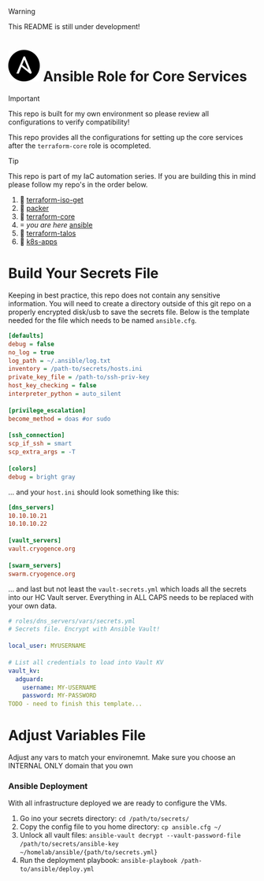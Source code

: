 > [!WARNING]
> This README is still under development!

# ![logo](https://raw.githubusercontent.com/walkxcode/dashboard-icons/07a06d893e901fda965ba10f39d7aa7a3a18ea0d/svg/ansible.svg) Ansible Role for Core Services
> [!IMPORTANT]
> This repo is built for my own environment so please review all configurations to verify compatibility!

This repo provides all the configurations for setting up the core services after the `terraform-core` role is ocompleted.

> [!TIP]
> This repo is part of my IaC automation series. If you are building this in mind please follow my repo's in the order below.

1.  [terraform-iso-get](https://github.com/dylanbegin/terraform-iso-get)
1.  [packer](https://github.com/dylanbegin/packer)
1.  [terraform-core](https://github.com/dylanbegin/terraform-core)
1.  *you are here* [ansible](https://github.com/dylanbegin/ansible)
1.  [terraform-talos](https://github.com/dylanbegin/terraform-talos)
1.  [k8s-apps](https://github.com/dylanbegin/k8s-apps)

# Build Your Secrets File
Keeping in best practice, this repo does not contain any sensitive information. You will need to create a directory outside of this git repo on a properly encrypted disk/usb to save the secrets file. Below is the template needed for the file which needs to be named `ansible.cfg`.
```ini
[defaults]
debug = false
no_log = true
log_path = ~/.ansible/log.txt
inventory = /path-to/secrets/hosts.ini
private_key_file = /path-to/ssh-priv-key
host_key_checking = false
interpreter_python = auto_silent

[privilege_escalation]
become_method = doas #or sudo

[ssh_connection]
scp_if_ssh = smart
scp_extra_args = -T

[colors]
debug = bright gray
```

... and your `host.ini` should look something like this:
```ini
[dns_servers]
10.10.10.21
10.10.10.22

[vault_servers]
vault.cryogence.org

[swarm_servers]
swarm.cryogence.org
```

... and last but not least the `vault-secrets.yml` which loads all the secrets into our HC Vault server. Everything in ALL CAPS needs to be replaced with your own data.
```yml
# roles/dns_servers/vars/secrets.yml
# Secrets file. Encrypt with Ansible Vault!

local_user: MYUSERNAME

# List all credentials to load into Vault KV
vault_kv:
  adguard:
    username: MY-USERNAME
    password: MY-PASSWORD
TODO - need to finish this template...
```

# Adjust Variables File
Adjust any vars to match your environemnt. Make sure you choose an INTERNAL ONLY domain that you own

### Ansible Deployment
With all infrastructure deployed we are ready to configure the VMs.
1. Go ino your secrets directory: `cd /path/to/secrets/`
1. Copy the config file to you home directory: `cp ansible.cfg ~/`
1. Unlock all vault files: `ansible-vault decrypt --vault-password-file /path/to/secrets/ansible-key ~/homelab/ansible/{path/to/secrets.yml}`
1. Run the deployment playbook: `ansible-playbook /path-to/ansible/deploy.yml`
